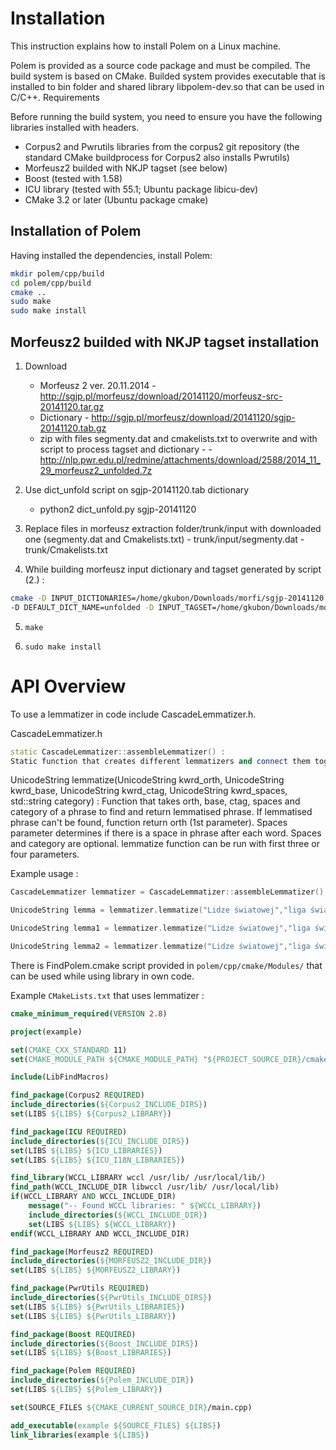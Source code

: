 Installation
============

This instruction explains how to install Polem on a Linux machine.

Polem is provided as a source code package and must be compiled. The build system is based on CMake.
Builded system provides executable that is installed to bin folder and shared library libpolem-dev.so that can be used in
C/C++.
Requirements

Before running the build system, you need to ensure you have the following libraries installed with headers.

* Corpus2 and Pwrutils libraries from the corpus2 git repository (the standard CMake buildprocess for Corpus2 also installs Pwrutils)
* Morfeusz2 builded with NKJP tagset (see below)
* Boost (tested with 1.58)
* ICU library (tested with 55.1; Ubuntu package libicu-dev)
* CMake 3.2 or later (Ubuntu package cmake)


Installation of Polem
---------------------

Having installed the dependencies, install Polem:

```bash
mkdir polem/cpp/build
cd polem/cpp/build
cmake ..
sudo make
sudo make install
```


Morfeusz2 builded with NKJP tagset installation
-----------------------------------------------

1. Download
   * Morfeusz 2 ver. 20.11.2014 - http://sgjp.pl/morfeusz/download/20141120/morfeusz-src-20141120.tar.gz
   * Dictionary -  http://sgjp.pl/morfeusz/download/20141120/sgjp-20141120.tab.gz
   * zip with files segmenty.dat and cmakelists.txt to overwrite and with script to process tagset and dictionary -
           -http://nlp.pwr.edu.pl/redmine/attachments/download/2588/2014_11_29_morfeusz2_unfolded.7z

2. Use dict_unfold script on sgjp-20141120.tab dictionary
   * python2 dict_unfold.py sgjp-20141120
   
3. Replace files in morfeusz extraction folder/trunk/input with downloaded one (segmenty.dat and Cmakelists.txt)
            - trunk/input/segmenty.dat
            - trunk/Cmakelists.txt

4. While building morfeusz input dictionary and tagset generated by script (2.) :
```bash
cmake -D INPUT_DICTIONARIES=/home/gkubon/Downloads/morfi/sgjp-20141120.new.tab \
-D DEFAULT_DICT_NAME=unfolded -D INPUT_TAGSET=/home/gkubon/Downloads/morfi/sgjp-20141120.new.tagset ..
```

5. ```make```

6. ```sudo make install```



API Overview
============

To use a lemmatizer in code include CascadeLemmatizer.h.

CascadeLemmatizer.h

```cpp
static CascadeLemmatizer::assembleLemmatizer() :
Static function that creates different lemmatizers and connect them together into CascadeLemmatizer object.
```

UnicodeString lemmatize(UnicodeString kwrd_orth, UnicodeString kwrd_base, UnicodeString kwrd_ctag, UnicodeString kwrd_spaces, std::string category) :
Function that takes orth, base, ctag, spaces and category of a phrase to find and return lemmatised phrase.
If lemmatised phrase can't be found, function return orth (1st parameter). Spaces parameter determines if there is a space in phrase after each word.
Spaces and category are optional. lemmatize function can be run with first three or four parameters.

Example usage :

```cpp
CascadeLemmatizer lemmatizer = CascadeLemmatizer::assembleLemmatizer();

UnicodeString lemma = lemmatizer.lemmatize("Lidze światowej","liga światowy","subst:sg:loc:f adj:sg:loc:f:pos","True False","nam_eve_human_sport");

UnicodeString lemma1 = lemmatizer.lemmatize("Lidze światowej","liga światowy","subst:sg:loc:f adj:sg:loc:f:pos","True False");

UnicodeString lemma2 = lemmatizer.lemmatize("Lidze światowej","liga światowy","subst:sg:loc:f adj:sg:loc:f:pos");
```

There is FindPolem.cmake script provided in ```polem/cpp/cmake/Modules/``` that can be used while using library in own code.

Example ```CMakeLists.txt``` that uses lemmatizer  :

```cmake
cmake_minimum_required(VERSION 2.8)

project(example)

set(CMAKE_CXX_STANDARD 11)
set(CMAKE_MODULE_PATH ${CMAKE_MODULE_PATH} "${PROJECT_SOURCE_DIR}/cmake/Modules")

include(LibFindMacros)

find_package(Corpus2 REQUIRED)
include_directories(${Corpus2_INCLUDE_DIRS})
set(LIBS ${LIBS} ${Corpus2_LIBRARY})

find_package(ICU REQUIRED)
include_directories(${ICU_INCLUDE_DIRS})
set(LIBS ${LIBS} ${ICU_LIBRARIES})
set(LIBS ${LIBS} ${ICU_I18N_LIBRARIES})

find_library(WCCL_LIBRARY wccl /usr/lib/ /usr/local/lib/)
find_path(WCCL_INCLUDE_DIR libwccl /usr/lib/ /usr/local/lib)
if(WCCL_LIBRARY AND WCCL_INCLUDE_DIR)
    message("-- Found WCCL libraries: " ${WCCL_LIBRARY})
    include_directories(${WCCL_INCLUDE_DIR})
    set(LIBS ${LIBS} ${WCCL_LIBRARY})
endif(WCCL_LIBRARY AND WCCL_INCLUDE_DIR)

find_package(Morfeusz2 REQUIRED)
include_directories(${MORFEUSZ2_INCLUDE_DIR})
set(LIBS ${LIBS} ${MORFEUSZ2_LIBRARY})

find_package(PwrUtils REQUIRED)
include_directories(${PwrUtils_INCLUDE_DIRS})
set(LIBS ${LIBS} ${PwrUtils_LIBRARIES})
set(LIBS ${LIBS} ${PwrUtils_LIBRARY})

find_package(Boost REQUIRED)
include_directories(${Boost_INCLUDE_DIRS})
set(LIBS ${LIBS} ${Boost_LIBRARIES})

find_package(Polem REQUIRED)
include_directories(${Polem_INCLUDE_DIR})
set(LIBS ${LIBS} ${Polem_LIBRARY})

set(SOURCE_FILES ${CMAKE_CURRENT_SOURCE_DIR}/main.cpp)

add_executable(example ${SOURCE_FILES} ${LIBS})
link_libraries(example ${LIBS})
```